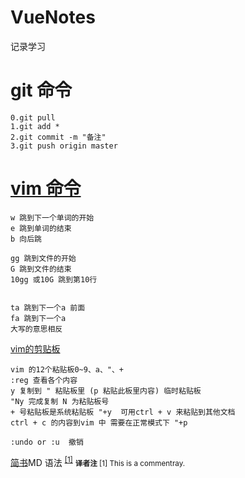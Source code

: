 ﻿# VueNotes
记录学习


# git 命令
```
0.git pull
1.git add * 
2.git commit -m "备注"
3.git push origin master
```

# [vim 命令](https://blog.csdn.net/pegasuswang_/article/details/24971531 "连接")

```
w 跳到下一个单词的开始
e 跳到单词的结束
b 向后跳

gg 跳到文件的开始 
G 跳到文件的结束 
10gg 或10G 跳到第10行 


ta 跳到下一个a 前面
fa 跳到下一个a 
大写的意思相反 
```
[vim的剪贴板](https://blog.csdn.net/feng98ren/article/details/80509607 " vim粘贴板")
```
vim 的12个粘贴板0~9、a、"、+
:reg 查看各个内容
y 复制到 " 粘贴板里 (p 粘贴此板里内容) 临时粘贴板
"Ny 完成复制 N 为粘贴板号
+ 号粘贴板是系统粘贴板 "+y  可用ctrl + v 来粘贴到其他文档 
ctrl + c 的内容到vim 中 需要在正常模式下 "+p     

:undo or :u  撤销
```


[简书](https://www.jianshu.com/p/399e5a3c7cc5 "创作你的创作")MD 语法
 <sup>[[1]](#footnote-1)</sup> 
 <small>
__译者注__
<a id="footnote-1"></a>[1] This is a commentray.

</small>
